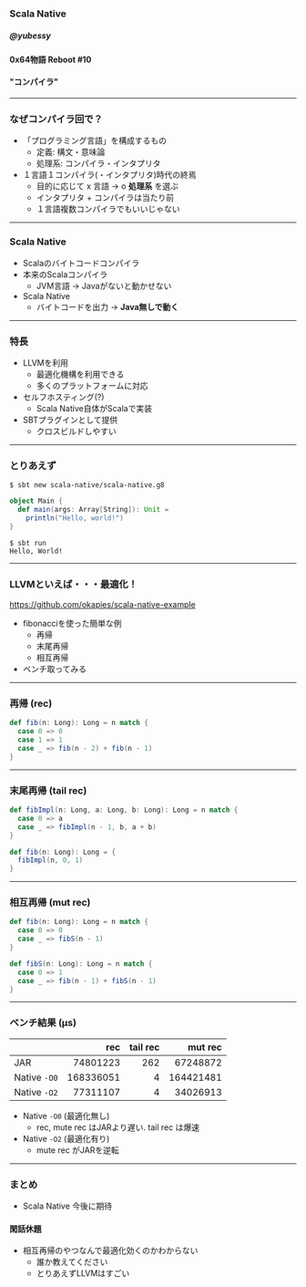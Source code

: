<!-- $theme: gaia -->

### Scala Native

##### @yubessy

#### 0x64物語 Reboot #10

#### "コンパイラ"

---

### なぜコンパイラ回で？

* 「プログラミング言語」を構成するもの
  * 定義: 構文・意味論
  * 処理系: コンパイラ・インタプリタ
* １言語１コンパイラ(・インタプリタ)時代の終焉
  * 目的に応じて x 言語 -> o **処理系** を選ぶ
  * インタプリタ + コンパイラは当たり前
  * １言語複数コンパイラでもいいじゃない

---

### Scala Native

* Scalaのバイトコードコンパイラ
* 本来のScalaコンパイラ
  * JVM言語 -> Javaがないと動かせない
* Scala Native
  * バイトコードを出力 -> **Java無しで動く**

---

### 特長

* LLVMを利用
  * 最適化機構を利用できる
  * 多くのプラットフォームに対応
* セルフホスティング(?)
  * Scala Native自体がScalaで実装
* SBTプラグインとして提供
  * クロスビルドしやすい

---

### とりあえず

```shell
$ sbt new scala-native/scala-native.g8
```

```scala
object Main {
  def main(args: Array[String]): Unit =
    println("Hello, world!")
}
```

```shell
$ sbt run
Hello, World!
```

---

### LLVMといえば・・・最適化！

https://github.com/okapies/scala-native-example

* fibonacciを使った簡単な例
  * 再帰
  * 末尾再帰
  * 相互再帰
* ベンチ取ってみる

---

### 再帰 (rec)

```scala
def fib(n: Long): Long = n match {
  case 0 => 0
  case 1 => 1
  case _ => fib(n - 2) + fib(n - 1)
}
```

---

### 末尾再帰 (tail rec)

```scala
def fibImpl(n: Long, a: Long, b: Long): Long = n match {
  case 0 => a
  case _ => fibImpl(n - 1, b, a + b)
}

def fib(n: Long): Long = {
  fibImpl(n, 0, 1)
}
```

---

### 相互再帰 (mut rec)

```scala
def fib(n: Long): Long = n match {
  case 0 => 0
  case _ => fibS(n - 1)
}

def fibS(n: Long): Long = n match {
  case 0 => 1
  case _ => fib(n - 1) + fibS(n - 1)
}
```

---

### ベンチ結果 (μs)

|              |       rec |tail rec|   mut rec |
|--------------|----------:|-------:|----------:|
| JAR          |  74801223 |    262 |  67248872 |
| Native `-O0` | 168336051 |      4 | 164421481 |
| Native `-O2` |  77311107 |      4 |  34026913 |

* Native `-O0` (最適化無し)
  * rec, mute rec はJARより遅い. tail rec は爆速
* Native `-O2` (最適化有り)
  * mute rec がJARを逆転

---

### まとめ

* Scala Native 今後に期待

#### 閑話休題

* 相互再帰のやつなんで最適化効くのかわからない
  * 誰か教えてください
  * とりあえずLLVMはすごい
